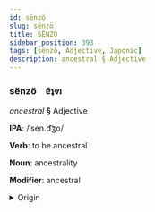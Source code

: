 ```yaml
---
id: sënzö
slug: sënzö
title: SËNZÖ
sidebar_position: 393
tags: [sënzö, Adjective, Japonic]
description: ancestral § Adjective
---
```


### sënzö&emsp;<span kind="abugida">ɐ̃ʇⱴı</span>

*ancestral* **§** Adjective

**IPA**: /ˈsen.d͡ʒo/

**Verb**: to be ancestral

**Noun**: ancestrality

**Modifier**: ancestral

<details>
    <summary>Origin</summary>
    Japanese 先せん祖ぞ senzo [sẽ̞nd͡zo̞]<br/>
    <em>Japonic Language Family</em>
</details>